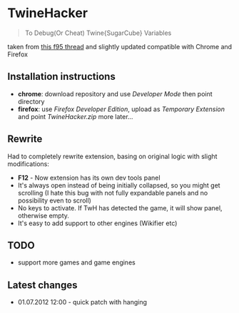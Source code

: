 # TwineHacker

> To Debug(Or Cheat) Twine{SugarCube} Variables

taken from [this f95 thread](https://f95zone.to/threads/how-to-debug-or-cheat-twine-sugarcube-variables.6553/) and slightly updated
compatible with Chrome and Firefox

## Installation instructions 
- **chrome**: download repository and use *Developer Mode* then point directory
- **firefox**: use *Firefox Developer Edition*, upload as *Temporary Extension* and point *TwineHacker.zip*
more later...

## Rewrite
Had to completely rewrite extension, basing on original logic with slight modifications:
- **F12** - Now extension has its own dev tools panel
- It's always open instead of being initially collapsed, so you might get scrolling
 (I hate this bug with not fully expandable panels and no possibility even to scroll)
- No keys to activate. If TwH has detected the game, it will show panel, otherwise empty.
- It's easy to add support to other engines (Wikifier etc)

## TODO
- support more games and game engines

## Latest changes
- 01.07.2012 12:00 - quick patch with hanging
